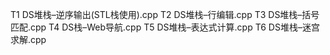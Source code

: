 T1 DS堆栈–逆序输出(STL栈使用).cpp
T2 DS堆栈–行编辑.cpp
T3 DS堆栈–括号匹配.cpp
T4 DS栈–Web导航.cpp
T5 DS堆栈–表达式计算.cpp
T6 DS堆栈–迷宫求解.cpp